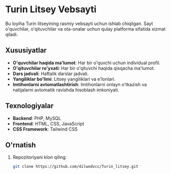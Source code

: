 # Turin Litsey Vebsayti

Bu loyiha Turin litseyining rasmiy vebsayti uchun ishlab chiqilgan. Sayt o'quvchilar, o'qituvchilar va ota-onalar uchun qulay platforma sifatida xizmat qiladi.

## Xususiyatlar
- **O'quvchilar haqida ma'lumot**: Har bir o'quvchi uchun individual profil.
- **O'qituvchilar ro'yxati**: Har bir o'qituvchi haqida qisqacha ma'lumot.
- **Dars jadvali**: Haftalik darslar jadvali.
- **Yangiliklar bo'limi**: Litsey yangiliklari va e'lonlari.
- **Imtihonlarni avtomatlashtirish**: Imtihonlarni onlayn o'tkazish va natijalarni avtomatik ravishda hisoblash imkoniyati.

## Texnologiyalar
- **Backend**: PHP, MySQL
- **Frontend**: HTML, CSS, JavaScript
- **CSS Framework**: Tailwind CSS

## O'rnatish
1. Repozitoriyani klon qiling:
   ```bash
   git clone https://github.com/dilwodvcc/Turin_litsey.git
